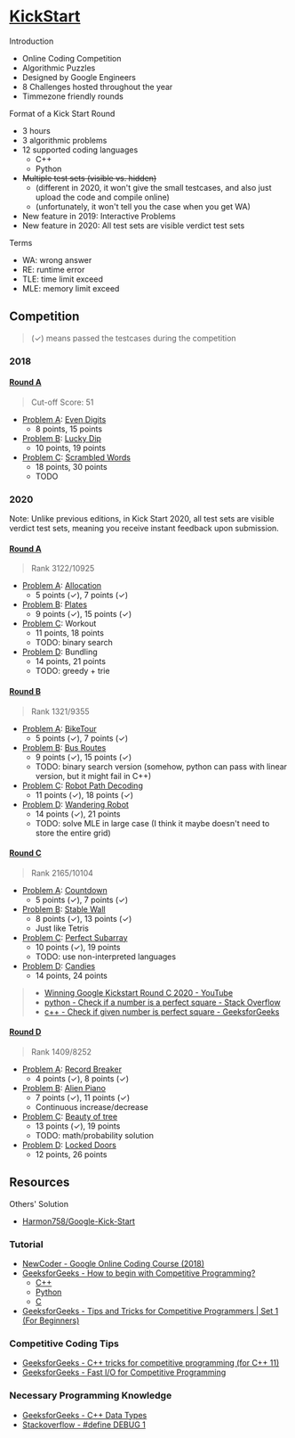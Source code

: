 # [KickStart](https://g.co/kickstart)

Introduction

* Online Coding Competition
* Algorithmic Puzzles
* Designed by Google Engineers
* 8 Challenges hosted throughout the year
* Timmezone friendly rounds

Format of a Kick Start Round

* 3 hours
* 3 algorithmic problems
* 12 supported coding languages
  * C++
  * Python
* ~~Multiple test sets (visible vs. hidden)~~
  * (different in 2020, it won't give the small testcases, and also just upload the code and compile online)
  * (unfortunately, it won't tell you the case when you get WA)
* New feature in 2019: Interactive Problems
* New feature in 2020: All test sets are visible verdict test sets

Terms

* WA: wrong answer
* RE: runtime error
* TLE: time limit exceed
* MLE: memory limit exceed

## Competition

> (✓) means passed the testcases during the competition

### 2018

#### [Round A](https://codingcompetitions.withgoogle.com/kickstart/round/0000000000050edf)

> Cut-off Score: 51

* [Problem A](https://codingcompetitions.withgoogle.com/kickstart/round/0000000000050edf/00000000000510ed): [Even Digits](Competition/2018/A/A_EvenDigits)
  * 8 points, 15 points
* [Problem B](https://codingcompetitions.withgoogle.com/kickstart/round/0000000000050edf/0000000000050e1d): [Lucky Dip](Competition/2018/A/B_LuckyDip)
  * 10 points, 19 points
* [Problem C](https://codingcompetitions.withgoogle.com/kickstart/round/0000000000050edf/0000000000051004): [Scrambled Words](Competition/2018/A/C_ScrambledWords)
  * 18 points, 30 points
  * TODO

### 2020

Note: Unlike previous editions, in Kick Start 2020, all test sets are visible verdict test sets, meaning you receive instant feedback upon submission.

#### [Round A](https://codingcompetitions.withgoogle.com/kickstart/round/000000000019ffc7)

> Rank 3122/10925

* [Problem A](https://codingcompetitions.withgoogle.com/kickstart/round/000000000019ffc7/00000000001d3f56): [Allocation](Competition/2020/A/A_Allocation)
  * 5 points (✓), 7 points (✓)
* [Problem B](https://codingcompetitions.withgoogle.com/kickstart/round/000000000019ffc7/00000000001d3f56): [Plates](Competition/2020/A/B_Plates)
  * 9 points (✓), 15 points (✓)
* [Problem C](https://codingcompetitions.withgoogle.com/kickstart/round/000000000019ffc7/00000000001d3f5b): Workout
  * 11 points, 18 points
  * TODO: binary search
* [Problem D](https://codingcompetitions.withgoogle.com/kickstart/round/000000000019ffc7/00000000001d3ff3): Bundling
  * 14 points, 21 points
  * TODO: greedy + trie

#### [Round B](https://codingcompetitions.withgoogle.com/kickstart/round/000000000019ffc8)

> Rank 1321/9355

* [Problem A](https://codingcompetitions.withgoogle.com/kickstart/round/000000000019ffc8/00000000002d82e6): [BikeTour](Competition/2020/B/A_BikeTour)
  * 5 points (✓), 7 points (✓)
* [Problem B](https://codingcompetitions.withgoogle.com/kickstart/round/000000000019ffc8/00000000002d83bf): [Bus Routes](Competition/2020/B/B_BusRoutes)
  * 9 points (✓), 15 points (✓)
  * TODO: binary search version (somehow, python can pass with linear version, but it might fail in C++)
* [Problem C](https://codingcompetitions.withgoogle.com/kickstart/round/000000000019ffc8/00000000002d83dc): [Robot Path Decoding](Competition/2020/B/C_RobotPathDecoding)
  * 11 points (✓), 18 points (✓)
* [Problem D](https://codingcompetitions.withgoogle.com/kickstart/round/000000000019ffc8/00000000002d8565): [Wandering Robot](Competition/2020/B/D_WanderingRobot)
  * 14 points (✓), 21 points
  * TODO: solve MLE in large case (I think it maybe doesn't need to store the entire grid)

#### [Round C](https://codingcompetitions.withgoogle.com/kickstart/round/000000000019ff43)

> Rank 2165/10104

* [Problem A](https://codingcompetitions.withgoogle.com/kickstart/round/000000000019ff43/00000000003380d2): [Countdown](Competition/2020/C/A_Countdown)
  * 5 points (✓), 7 points (✓)
* [Problem B](https://codingcompetitions.withgoogle.com/kickstart/round/000000000019ff43/00000000003379bb): [Stable Wall](Competition/2020/C/B_StableWall)
  * 8 points (✓), 13 points (✓)
  * Just like Tetris
* [Problem C](https://codingcompetitions.withgoogle.com/kickstart/round/000000000019ff43/00000000003381cb): [Perfect Subarray](Competition/2020/C/C_PerfectSubarray)
  * 10 points (✓), 19 points
  * TODO: use non-interpreted languages
* [Problem D](https://codingcompetitions.withgoogle.com/kickstart/round/000000000019ff43/0000000000337b4d): [Candies](Competition/2020/C/D_Candies)
  * 14 points, 24 points

> * [Winning Google Kickstart Round C 2020 - YouTube](https://www.youtube.com/watch?v=oY0PBQt36YM)
> * [python - Check if a number is a perfect square - Stack Overflow](https://stackoverflow.com/questions/2489435/check-if-a-number-is-a-perfect-square)
> * [c++ - Check if given number is perfect square - GeeksforGeeks](https://www.geeksforgeeks.org/check-if-given-number-is-perfect-square-in-cpp/)

#### [Round D](https://codingcompetitions.withgoogle.com/kickstart/round/000000000019ff08)

> Rank 1409/8252

* [Problem A](https://codingcompetitions.withgoogle.com/kickstart/round/000000000019ff08/0000000000387171): [Record Breaker](Competition/2020/D/A_RecordBreaker)
  * 4 points (✓), 8 points (✓)
* [Problem B](https://codingcompetitions.withgoogle.com/kickstart/round/000000000019ff08/0000000000387174): [Alien Piano](Competition/2020/C/B_AlienPiano)
  * 7 points (✓), 11 points (✓)
  * Continuous increase/decrease
* [Problem C](https://codingcompetitions.withgoogle.com/kickstart/round/000000000019ff08/0000000000386edd): [Beauty of tree](Competition/2020/C/C_BeautyOfTree)
  * 13 points (✓), 19 points
  * TODO: math/probability solution
* [Problem D](https://codingcompetitions.withgoogle.com/kickstart/round/000000000019ff08/0000000000386d5c): [Locked Doors](Competition/2020/C/D_LockedDoors)
  * 12 points, 26 points

## Resources

Others' Solution

* [Harmon758/Google-Kick-Start](https://github.com/Harmon758/Google-Kick-Start)

### Tutorial

* [NewCoder - Google Online Coding Course (2018)](https://www.nowcoder.com/courses/cover/vod/1041)
* [GeeksforGeeks - How to begin with Competitive Programming?](https://www.geeksforgeeks.org/how-to-begin-with-competitive-programming/)
  * [C++](Template/Cpp/Example1)
  * [Python](Template/Python/Example1)
  * [C](Template/C/Example1)
* [GeeksforGeeks - Tips and Tricks for Competitive Programmers | Set 1 (For Beginners)](https://www.geeksforgeeks.org/tips-and-tricks-for-competitive-programmers-set-1-for-beginners/)

### Competitive Coding Tips

* [GeeksforGeeks - C++ tricks for competitive programming (for C++ 11)](https://www.geeksforgeeks.org/c-tricks-competitive-programming-c-11/)
* [GeeksforGeeks - Fast I/O for Competitive Programming](https://www.geeksforgeeks.org/fast-io-for-competitive-programming/)

### Necessary Programming Knowledge

* [GeeksforGeeks - C++ Data Types](https://www.geeksforgeeks.org/c-data-types/)
* [Stackoverflow - #define DEBUG 1](https://stackoverflow.com/questions/987637/define-debug-1)
